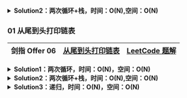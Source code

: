 <details>    
  <summary> <b> Solution2：两次循环+栈，时间：O(N),空间：O(N) </b></summary>      
   <pre><code>
	代码
  </code></pre>
</details>



### 01 从尾到头打印链表

| 剑指 Offer 06 | [从尾到头打印链表](https://leetcode-cn.com/problems/cong-wei-dao-tou-da-yin-lian-biao-lcof) | [LeetCode 题解](https://leetcode-cn.com/problems/cong-wei-dao-tou-da-yin-lian-biao-lcof/solution) |
| ------------- | ------------------------------------------------------------ | ------------------------------------------------------------ |



<details>    
  <summary> <b> Solution1：两次循环，时间：O(N)，空间：O(N)</b> </summary>      
   <pre><code>
/*
  Solution1：两次循环，时间：O(N),空间：O(N)
  1. while 循环遍历链表求出总长度 length
  2. 根据length构建整数型数组 array
  3. for 循环向 array 中后插法插入数据
 */
class Solution1 {
    fun reversePrint(head: ListNode?): IntArray {
        var temp = head
        var length = 0
        //1. while 循环遍历链表求出总长度 length
        while (temp != null) {
            length++
            temp = temp.next
        }
        //2. 根据length构建整数型数组 array
        val array = IntArray(length)
        temp = head//temp指针指向头节点再利用
        //3. for 循环向 array 中后插法插入数据
        for (i in 0 until length) {
            array[length - 1 - i] = temp?.`val` ?: 0
            temp = temp?.next
        }
        return array
    }
}
  </code></pre>
</details>

<details>    
  <summary> <b> Solution2：两次循环+栈，时间：O(N),空间：O(N) </b></summary>      
   <pre><code>
/*
    Solution2：两次循环+栈，时间：O(N),空间：O(N)
    1. 入栈： 遍历链表，将各节点值 addLast 入栈。（借助 LinkedList 的addLast()方法）。
    2. 出栈： 将各节点值 removeLast 出栈，存储于数组并返回。
 */
class Solution2 {
    fun reversePrint(head: ListNode?): IntArray {
        //stack.push(temp) / stack.pop() ，Java 中的Stack数据结构是继承自Vector，addElement方法是通过大锁保证线程安全的
        //Stack<ListNode> stack = new Stack<>();
        //通过 LinkedList 来模拟栈操作可以提高效率
        var temp = head
        val stack = LinkedList<Int>()
        //1. 入栈： 遍历链表，将各节点值 addLast 入栈。（借助 LinkedList 的addLast()方法）。
        while (temp != null) {
            stack.addLast(temp.`val`)
            temp = temp.next
        }
        val res = IntArray(stack.size)
        //2. 出栈： 将各节点值 removeLast 出栈，存储于数组并返回。
        for (i in res.indices) {
            res[i] = stack.removeLast()
        }
        return res
    }
}
  </code></pre>
</details>

<details>    
  <summary> <b> Solution3：递归，时间：O(N)，空间：O(N) </b></summary>      
   <pre><code>
/*
    Solution3：递归，时间：O(N),空间：O(N)
    1. 递推阶段：每次传入 head.next ，以 head == null（即走过链表尾部节点）为递归终止条件，此时直接返回。
    2. 回溯阶段：层层回溯时，将当前节点值加入列表，即tmp.add(head.val)。
    3. 转换数据：将列表 tmp 转化为数组 res ，并返回即可。
 */
class Solution3 {
    var tmp = ArrayList<Int>()
    fun reversePrint(head: ListNode?): IntArray {
        recur(head)
        //转换数据：将列表 tmp 转化为数组 res ，并返回即可。
        val res = IntArray(tmp.size)
        for (i in res.indices) res[i] = tmp[i]
        return res
    }
    fun recur(head: ListNode?) {
    //1. 递推阶段：每次传入 head.next ，以 head == null（即走过链表尾部节点）为递归终止条件，此时直接返回。
    if (head == null) return
    recur(head.next)
    //2. 回溯阶段：层层回溯时，将当前节点值加入列表，即tmp.add(head.val)。
    tmp.add(head.`val`)
	}
}
//递归2
class Solution31 {
    private lateinit var res: IntArray
    private var i = 0 //测量栈深度，初始化数组
    private var x = 0 //数组下标
    fun reversePrint(head: ListNode?): IntArray {
        solve(head)
        return res
    }
    fun solve(head: ListNode?) {
    //1. 递推阶段：每次传入 head.next ，以 head == null（即走过链表尾部节点）为递归终止条件，此时获取了递归深度可以初始化数组再返回。
    if (head == null) {
        res = IntArray(i)
        return
    }
    i++
    solve(head.next)
    //2. 回溯阶段：层层回溯时，将当前节点值加入列表，即tmp.add(head.val)。
    res[x] = head.`val`
    x++
	}
}
  </code></pre>
</details>







